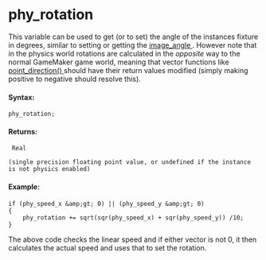 # phy_rotation

This variable can be used to get (or to set) the angle of the instances
fixture in degrees, similar to setting or getting the [ image_angle
](../../Asset_Management/Sprites/Sprite_Instance_Variables/image_angle)
. However note that in the physics world rotations are calculated in the
*opposite* way to the normal GameMaker game world, meaning that vector
functions like [ point_direction()
](../../Maths_And_Numbers/Angles_And_Distance/point_direction)
should have their return values modified (simply making positive to
negative should resolve this).

#### Syntax:

``` gml
phy_rotation;
```

#### Returns:

``` gml
 Real

(single precision floating point value, or undefined if the instance is not physics enabled)
```

#### Example:

``` gml
if (phy_speed_x &amp;gt; 0) || (phy_speed_y &amp;gt; 0)
{
    phy_rotation += sqrt(sqr(phy_speed_x) + sqr(phy_speed_y)) /10;
}
```

The above code checks the linear speed and if either vector is not 0, it
then calculates the actual speed and uses that to set the rotation.
